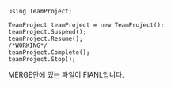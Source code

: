 ```
using TeamProject;

TeamProject teamProject = new TeamProject();
teamProject.Suspend();
teamProject.Resume();
/*WORKING*/
teamProject.Complete();
teamProject.Stop();
```

MERGE안에 있는 파일이 FIANL입니다.
